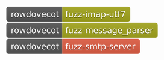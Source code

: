 [![Fuzzing Status Local](docs/rowdovecot/fuzz-imap-utf7.svg)](https://github.com/)
[![Fuzzing Status Local](docs/rowdovecot/fuzz-message_parser.svg)](https://github.com/)
[![Fuzzing Status Local](docs/rowdovecot/fuzz-smtp-server.svg)](https://github.com/)
